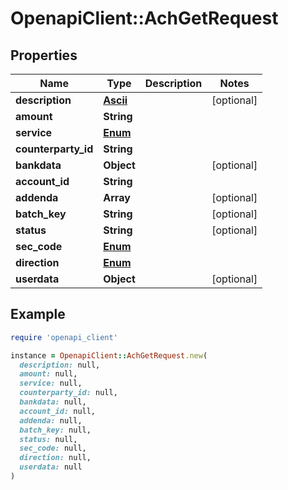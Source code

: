 # OpenapiClient::AchGetRequest

## Properties

| Name | Type | Description | Notes |
| ---- | ---- | ----------- | ----- |
| **description** | [**Ascii**](Ascii.md) |  | [optional] |
| **amount** | **String** |  |  |
| **service** | [**Enum**](Enum.md) |  |  |
| **counterparty_id** | **String** |  |  |
| **bankdata** | **Object** |  | [optional] |
| **account_id** | **String** |  |  |
| **addenda** | **Array** |  | [optional] |
| **batch_key** | **String** |  | [optional] |
| **status** | **String** |  | [optional] |
| **sec_code** | [**Enum**](Enum.md) |  |  |
| **direction** | [**Enum**](Enum.md) |  |  |
| **userdata** | **Object** |  | [optional] |

## Example

```ruby
require 'openapi_client'

instance = OpenapiClient::AchGetRequest.new(
  description: null,
  amount: null,
  service: null,
  counterparty_id: null,
  bankdata: null,
  account_id: null,
  addenda: null,
  batch_key: null,
  status: null,
  sec_code: null,
  direction: null,
  userdata: null
)
```

